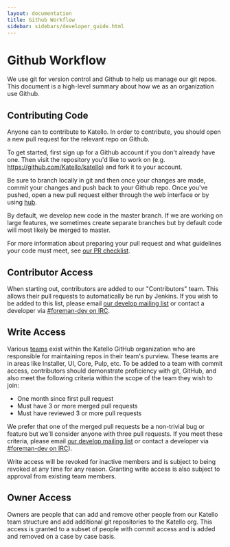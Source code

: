 ```yaml
---
layout: documentation
title: Github Workflow
sidebar: sidebars/developer_guide.html
---
```


# Github Workflow

We use git for version control and Github to help us manage our git repos. This document is a high-level summary about how we as an organization use Github.

## Contributing Code

Anyone can to contribute to Katello. In order to contribute, you should open a new pull request for the relevant repo on Github.

To get started, first sign up for a Github account if you don't already have one. Then visit the repository you'd like to work on (e.g. https://github.com/Katello/katello) and fork it to your account.

Be sure to branch locally in git and then once your changes are made, commit your changes and push back to your Github repo. Once you've pushed, open a new pull request either through the web interface or by using [hub](https://github.com/github/hub).

By default, we develop new code in the master branch. If we are working on large features, we sometimes create separate branches but by default code will most likely be merged to master.

For more information about preparing your pull request and what guidelines your code must meet, see [our PR checklist](/developers/pull_request_checklist.html).

## Contributor Access

When starting out, contributors are added to our "Contributors" team. This allows their pull requests to automatically be run by Jenkins. If you wish to be added to this list, please email [our develop mailing list](https://groups.google.com/forum/#!forum/foreman-dev) or contact a developer via [#foreman-dev on IRC](http://theforeman.org/support.html#IRC).

## Write Access

Various [teams](https://github.com/orgs/Katello/teams) exist within the Katello GitHub organization who are responsible for maintaining repos in their team's purview. These teams are in areas like Installer, UI, Core, Pulp, etc.  To be added to a team with commit access, contributors should demonstrate proficiency with git, GitHub, and also meet the following criteria within the scope of the team they wish to join:

* One month since first pull request
* Must have 3 or more merged pull requests
* Must have reviewed 3 or more pull requests

We prefer that one of the merged pull requests be a non-trivial bug or feature but we'll consider anyone with three pull requests. If you meet these criteria, please email [our develop mailing list](https://groups.google.com/forum/#!forum/foreman-dev) or contact a developer via [#foreman-dev on IRC](http://theforeman.org/support.html#IRC)).

Write access will be revoked for inactive members and is subject to being revoked at any time for any reason. Granting write access is also subject to approval from existing team members.

## Owner Access

Owners are people that can add and remove other people from our Katello team structure and add additional git repositories to the Katello org. This access is granted to a subset of people with commit access and is added and removed on a case by case basis.
